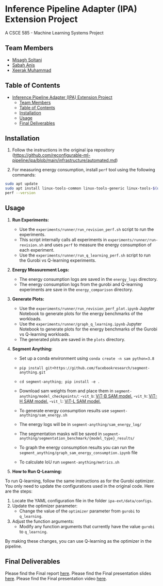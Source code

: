 # Inference Pipeline Adapter (IPA) Extension Project

A CSCE 585 - Machine Learning Systems Project

## Team Members

- [Misagh Soltani](https://github.com/misaghsoltani)
- [Sabah Anis](https://github.com/Sabah98)
- [Xeerak Muhammad](https://github.com/x33rak)

## Table of Contents

- [Inference Pipeline Adapter (IPA) Extension Project](#inference-pipeline-adapter-ipa-extension-project)
  - [Team Members](#team-members)
  - [Table of Contents](#table-of-contents)
  - [Installation](#installation)
  - [Usage](#usage)
  - [Final Deliverables](#final-deliverables)

## Installation

1. Follow the instructions in the original ipa repository (https://github.com/reconfigurable-ml-pipeline/ipa/blob/main/infrastructure/automated.md)

2. For measuring energy consumption, install `perf` tool using the following commands:

```bash
sudo apt update
sudo apt install linux-tools-common linux-tools-generic linux-tools-$(uname -r)
perf --version
```

## Usage

1. **Run Experiments:**

   - Use the `experiments/runner/run_revision_perf.sh` script to run the experiments.
   - This script internally calls all experiments in `experiments/runner/run-revision.sh` and uses `perf` to measure the energy consumption of each experiment.
   - Use the `experiments/runner/run_q_learning_perf.sh` script to run the Gurobi vs Q-learning experiments.

2. **Energy Measurement Logs:**

   - The energy consumption logs are saved in the `energy_logs` directory.
   - The energy consumption logs from the gurobi and Q-learning experiments are save in the `energy_comparison` directory. 

3. **Generate Plots:**

   - Use the `experiments/runner/run_revision_perf_plot.ipynb` Jupyter Notebook to generate plots for the energy benchmarks of the workloads.
   - Use the `experiments/runner/graph_q_learning.ipynb` Jupyter Notebook to generate plots for the energy benchmarks of the Gurobi vs Q-learning workloads.
   - The generated plots are saved in the `plots` directory.

4. **Segment Anything:**

   - Set up a conda environment using `conda create -n sam python=3.8`
   - `pip install git+https://github.com/facebookresearch/segment-anything.git`
   - `cd segment-anything; pip install -e .`
   - Download sam weights from and place them in `segment-anything/model_checkpoints/`: -`vit_b`: [ViT-B SAM model.](https://dl.fbaipublicfiles.com/segment_anything/sam_vit_b_01ec64.pth) -`vit_h`: [ViT-H SAM model.](https://dl.fbaipublicfiles.com/segment_anything/sam_vit_h_4b8939.pth) -`vit_l`: [ViT-L SAM model.](https://dl.fbaipublicfiles.com/segment_anything/sam_vit_l_0b3195.pth)

   - To generate energy consumption results use `segment-anything/sam_energy.sh`
   - The energy logs will be in `segment-anything/sam_energy_log/`
   - The segmentation masks will be saved in `segment-anything/segmentation_benchmark/{model_type}_results/`
   - To graph the energy consumption results you can run the `segment_anything/graph_sam_energy_consumption.ipynb` file

   - To calculate IoU run `segment-anything/metrics.sh`

5. **How to Run Q-Learning:**

To run Q-learning, follow the same instructions as for the Gurobi optimizer. You only need to update the configurations used in the original code. Here are the steps:

1. Locate the YAML configuration file in the folder `ipa-ext/data/configs`.
2. Update the optimizer parameter:
   - Change the value of the `optimizer` parameter from `gurobi` to `q_learning`.
3. Adjust the function arguments:
   - Modify any function arguments that currently have the value `gurobi` to `q_learning`.

By making these changes, you can use Q-learning as the optimizer in the pipeline.

## Final Deliverables

Please find the Final report [here](FinalReport.pdf).
Please find the Final presentation slides [here](FinalPresentation.pdf).
Please find the Final presentation video [here](https://youtu.be/aiqI5TcQTSs).
